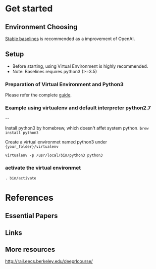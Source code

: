 Get started
===========

Environment Choosing
-----------------------

[Stable baselines](https://readthedocs.org/projects/stable-baselines/downloads/pdf/master/) is recommended as a improvement of OpenAI.


Setup
-----

- Before starting, using Virtual Environment is highly recommended.
- Note: Baselines requires python3 (>=3.5)

### Preparation of Virtual Environment and Python3
Please refer the complete [guide](https://docs.python-guide.org/starting/installation/).

### Example using virtualenv and default interpreter python2.7
--

Install python3 by homebrew, which doesn't affet system python.
`brew install python3`

Create a virtual environmet named python3 under `{your_folder}/virtualenv`

`virtualenv -p /usr/local/bin/python3 python3`

### activate the virtual environmet
```
. bin/activate 
```


References
==========

Essential Papers
----------------

Links
-----

More resources
--------------

http://rail.eecs.berkeley.edu/deeprlcourse/
